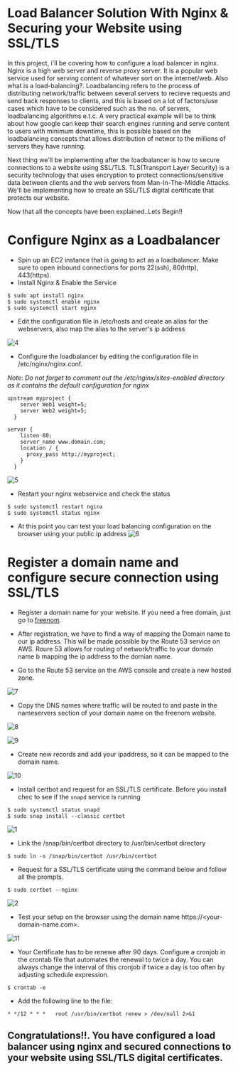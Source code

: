 # **Load Balancer Solution With Nginx & Securing your Website using SSL/TLS**

In this project, i'll be covering how to configure a load balancer in nginx. Nginx is a high web server and reverse proxy server. It is a popular web service used for serving content of whatever sort on the internet/web. Also what is a load-balancing?. Loadbalancing refers to the process of distributing network/traffic between several servers to recieve requests and send back responses to clients, and this is based on a lot of factors/use cases which have to be considered such as the no. of servers, loadbalancing algorithms e.t.c. A very practical example will be to think about how google can keep their search engines running and serve content to users with minimum downtime, this is possible based on the loadbalancing concepts that allows distribution of networ to the millions of servers they have running.

Next thing we'll be implementing after the loadbalancer is how to secure connections to a website using SSL/TLS. TLS(Transport Layer Security) is a security technology that uses encryption to protect connections/sensitive data between clients and the web servers from Man-In-The-Middle Attacks. We'll be implementing how to create an SSL/TLS digital certificate that protects our website.

Now that all the concepts have been explained..Lets Begin!!

# **Configure Nginx as a Loadbalancer**
- Spin up an EC2 instance that is going to act as a loadbalancer. Make sure to open inbound connections for ports 22(ssh), 80(http), 443(https).
- Install Nginx & Enable the Service

```
$ sudo apt install nginx
$ sudo systemctl enable nginx
$ sudo systemctl start nginx
```
- Edit the configuration file in /etc/hosts and create an alias for the webservers, also map the alias to the server's ip address

![4](https://user-images.githubusercontent.com/47898882/128644757-889ba747-01f1-4587-8674-8ef2e84dfc12.JPG)

- Configure the loadbalancer by editing the configuration file in /etc/nginx/nginx.conf.

*Note: Do not forget to comment out the /etc/nginx/sites-enabled directory as it contains the default configuration for nginx*

```
upstream myproject {
    server Web1 weight=5;
    server Web2 weight=5;
  }

server {
    listen 80;
    server_name www.domain.com;
    location / {
      proxy_pass http://myproject;
    }
  }

```

![5](https://user-images.githubusercontent.com/47898882/128644817-a2332781-4db9-4125-a46e-12985c5a8e99.JPG)

- Restart your nginx webservice and check the status 

```
$ sudo systemctl restart nginx
$ sudo systemctl status nginx
```

- At this point you can test your load balancing configuration on the browser using your public ip address
![6](https://user-images.githubusercontent.com/47898882/128645056-294530a2-cd25-4a2d-a965-a1be2b4a69d9.JPG)


# **Register a domain name and configure secure connection using SSL/TLS**

- Register a domain name for your website. If you need a free domain, just go to [freenom](https://freenom.com).

- After registration, we have to find a way of mapping the Domain name to our ip address. This wil be made possible by the Route 53 service on AWS. Roure 53 allows for routing of network/traffic to your domain name b mapping the ip address to the domian name.

- Go to the Route 53 service on the AWS console and create a new hosted zone. 

![7](https://user-images.githubusercontent.com/47898882/128646772-07490a02-a3fc-4134-8399-329b672ed1e6.JPG)

- Copy the DNS names where traffic will be routed to and paste in the nameservers section of your domain name on the freenom website.

![8](https://user-images.githubusercontent.com/47898882/128646889-0b247656-52e7-4cea-be63-e474074d87f7.JPG)

![9](https://user-images.githubusercontent.com/47898882/128646891-09191b63-de39-4f84-9d98-be8aebfc216d.JPG)


- Create new records and add your ipaddress, so it can be mapped to the domain name.

![10](https://user-images.githubusercontent.com/47898882/128646968-1c03acc4-e77f-40fb-8dc3-2f0178ebff3a.JPG)


- Install certbot and request for an SSL/TLS certificate. Before you install chec to see if the `snapd` service is running
 
```
$ sudo systemctl status snapd
$ sudo snap install --classic certbot
```
![1](https://user-images.githubusercontent.com/47898882/128647101-4c520799-c6df-4b28-9592-429550c3451c.JPG)

- Link the /snap/bin/certbot directory to /usr/bin/certbot directory 

```
$ sudo ln -s /snap/bin/certbot /usr/bin/certbot
```

- Request for a SSL/TLS certificate using the command below and follow all the prompts.

```
$ sudo certbot --nginx
```
![2](https://user-images.githubusercontent.com/47898882/128647070-bec9678c-148b-48eb-a94c-5e9ef205d978.JPG)

- Test your setup on the browser using the domain name https://<your-domain-name.com>.

![11](https://user-images.githubusercontent.com/47898882/128647143-27482544-9648-44ae-8f46-884ec3c8cfa0.JPG)

- Your Certificate has to be renewe after 90 days. Configure a cronjob in the crontab file that automates the renewal to twice a day. You can always change the interval of this cronjob if twice a day is too often by adjusting schedule expression.

```
$ crontab -e
```

- Add the following line to the file:

```
* */12 * * *   root /usr/bin/certbot renew > /dev/null 2>&1
```

## Congratulations!!. You have configured a load balancer using nginx and secured connections to your website using SSL/TLS digital certificates.